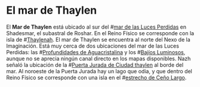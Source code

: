 # El mar de Thaylen
El **Mar de Thaylen** está ubicado al sur del #[mar de las Luces Perdidas](locations/sea-of-lost-lights) en Shadesmar, el subastral de Roshar. En el Reino Físico se corresponde con la isla de #[Thaylenah](locations/thaylenah). El mar de Thaylen se encuentra al norte del Nexo de la Imaginación. Está muy cerca de dos ubicaciones del mar de las Luces Perdidas: las #[Profundidades de Aguacristalina](locations/glasswater-deep) y los #[Bajíos Luminosos](locations/luminous-shallows), aunque no se aprecia ningún canal directo en los mapas disponibles.
Nazh señaló la ubicación de la #[Puerta Jurada de Ciudad thaylen](locations/thaylen-city-oathgate) al borde del mar. Al noroeste de la Puerta Jurada hay un lago que odia, y que dentro del Reino Físico se corresponde con una isla en el #[estrecho de Ceño Largo](locations/longbrows-straits).